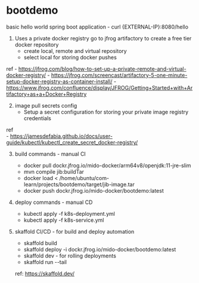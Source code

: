 # bootdemo

basic hello world spring boot application - curl {EXTERNAL-IP}:8080/hello

1. Uses a private docker registry 
    go to jfrog artifactory to create a free tier docker repository
      - create local, remote and virtual repository
      - select local for storing docker pushes
  
  ref
    - https://jfrog.com/blog/how-to-set-up-a-private-remote-and-virtual-docker-registry/
    - https://jfrog.com/screencast/artifactory-5-one-minute-setup-docker-registry-as-container-install/
    - https://www.jfrog.com/confluence/display/JFROG/Getting+Started+with+Artifactory+as+a+Docker+Registry
    
2. image pull secrets config
    - Setup a secret configuration for storing your private image registry credentials
    
  ref  
    - https://jamesdefabia.github.io/docs/user-guide/kubectl/kubectl_create_secret_docker-registry/
    
 3. build commands - manual CI
      - docker pull dockr.jfrog.io/mido-docker/arm64v8/openjdk:11-jre-slim
      - mvn compile jib:buildTar
      - docker load < /home/ubuntu/com-learn/projects/bootdemo/target/jib-image.tar
      - docker push dockr.jfrog.io/mido-docker/bootdemo:latest   
 
 4. deploy commands - manual CD
      - kubectl apply -f k8s-deployment.yml
      - kubectl apply -f k8s-service.yml
 
 5. skaffold CI/CD - for build and deploy automation 
     - skaffold build
     - skaffold deploy -i dockr.jfrog.io/mido-docker/bootdemo:latest
     - skaffold dev - for rolling deployments
     - skaffold run --tail 
     
     ref:
	https://skaffold.dev/
